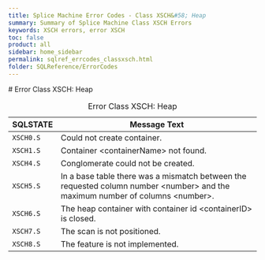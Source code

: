 ```yaml
---
title: Splice Machine Error Codes - Class XSCH&#58; Heap
summary: Summary of Splice Machine Class XSCH Errors
keywords: XSCH errors, error XSCH
toc: false
product: all
sidebar: home_sidebar
permalink: sqlref_errcodes_classxsch.html
folder: SQLReference/ErrorCodes
---
```

<section>
<div class="TopicContent" data-swiftype-index="true" markdown="1">
# Error Class XSCH: Heap

<table>
                <caption>Error Class XSCH: Heap</caption>
                <thead>
                    <tr>
                        <th>SQLSTATE</th>
                        <th>Message Text</th>
                    </tr>
                </thead>
                <tbody>
                    <tr>
                        <td><code>XSCH0.S</code></td>
                        <td>Could not create container.</td>
                    </tr>
                    <tr>
                        <td><code>XSCH1.S</code></td>
                        <td>Container <span class="VarName">&lt;containerName&gt;</span> not found.</td>
                    </tr>
                    <tr>
                        <td><code>XSCH4.S</code></td>
                        <td>Conglomerate could not be created.</td>
                    </tr>
                    <tr>
                        <td><code>XSCH5.S</code></td>
                        <td>In a base table there was a mismatch between the requested column number <span class="VarName">&lt;number&gt;</span> and the maximum number of columns <span class="VarName">&lt;number&gt;</span>.</td>
                    </tr>
                    <tr>
                        <td><code>XSCH6.S</code></td>
                        <td>The heap container with container id <span class="VarName">&lt;containerID&gt;</span> is closed.</td>
                    </tr>
                    <tr>
                        <td><code>XSCH7.S</code></td>
                        <td>The scan is not positioned.</td>
                    </tr>
                    <tr>
                        <td><code>XSCH8.S</code></td>
                        <td>The feature is not implemented.</td>
                    </tr>
                </tbody>
            </table>
</div>
</section>

